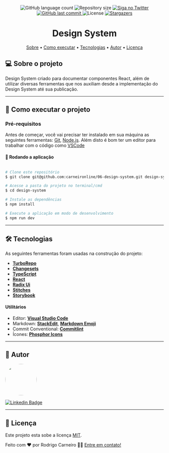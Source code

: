 <p align="center">
  <img alt="GitHub language count" src="https://img.shields.io/github/languages/count/carneironline/06-design-system?color=%2304D361">

  <img alt="Repository size" src="https://img.shields.io/github/repo-size/carneironline/06-design-system">

  <a href="https://www.twitter.com/carneironline/">
    <img alt="Siga no Twitter" src="https://img.shields.io/twitter/url?url=https%3A%2F%2Fgithub.com%2Fcarneironline%2F06-design-system">
  </a>
  
  <a href="https://github.com/carneironline/06-design-system/commits/master">
    <img alt="GitHub last commit" src="https://img.shields.io/github/last-commit/carneironline/06-design-system">
  </a>
    
   <img alt="License" src="https://img.shields.io/badge/license-MIT-brightgreen">
   <a href="https://github.com/carneironline/06-design-system/stargazers">
    <img alt="Stargazers" src="https://img.shields.io/github/stars/carneironline/06-design-system?style=social">
  </a>

</p>
<h1 align="center">
    Design System
</h1>

<p align="center">
 <a href="#-sobre-o-projeto">Sobre</a> •
 <a href="#-como-executar-o-projeto">Como executar</a> • 
 <a href="#-tecnologias">Tecnologias</a> • 
 <a href="#-autor">Autor</a> • 
 <a href="#user-content--licença">Licença</a>
</p>

## 💻 Sobre o projeto

Design System criado para documentar componentes React, além de utilizar diversas ferramentas que nos auxiliam desde a implementação do Design System até sua publicação.

---

## 🚀 Como executar o projeto

### Pré-requisitos

Antes de começar, você vai precisar ter instalado em sua máquina as seguintes ferramentas:
[Git](https://git-scm.com), [Node.js](https://nodejs.org/en/).
Além disto é bom ter um editor para trabalhar com o código como [VSCode](https://code.visualstudio.com/)

#### 🎲 Rodando a aplicação

```bash

# Clone este repositório
$ git clone git@github.com:carneironline/06-design-system.git design-system

# Acesse a pasta do projeto no terminal/cmd
$ cd design-system

# Instale as dependências
$ npm install

# Execute a aplicação em modo de desenvolvimento
$ npm run dev

```

---

## 🛠 Tecnologias

As seguintes ferramentas foram usadas na construção do projeto:

- **[TurboRepo](https://turbo.build/repo/docs)**
- **[Changesets](https://github.com/changesets/changesets)**
- **[TypeScript](https://www.typescriptlang.org/)**
- **[React](https://react.dev/learn/installation)**
- **[Radix Ui](https://www.radix-ui.com/themes/docs/overview/getting-started)**
- **[Stitches](https://stitches.dev/docs/installation)**
- **[Storybook](https://storybook.js.org/docs)**

#### [](https://github.com/carneironline/Ecoleta#utilit%C3%A1rios)**Utilitários**

- Editor: **[Visual Studio Code](https://code.visualstudio.com/)**
- Markdown: **[StackEdit](https://stackedit.io/)**, **[Markdown Emoji](https://gist.github.com/rxaviers/7360908)**
- Commit Conventional: **[Commitlint](https://github.com/conventional-changelog/commitlint)**
- Ícones: **[Phosphor Icons](https://phosphoricons.com/)**

---

## 🦸 Autor

<img style="border-radius: 50%;" src="https://avatars.githubusercontent.com/u/1325520?s=460&v=4" width="100px;" alt=""/>

<br />

[![Linkedin Badge](https://img.shields.io/badge/-Rodrigo%20Carneiro-blue?style=flat-square&logo=Linkedin&logoColor=white&link=https://www.linkedin.com/in/carneirorodrigo/)](https://www.linkedin.com/in/carneirorodrigo/)

---

## 📝 Licença

Este projeto esta sobe a licença [MIT](./LICENSE).

Feito com ❤️ por Rodrigo Carneiro 👋🏽 [Entre em contato!](https://www.linkedin.com/in/carneirorodrigo/)
